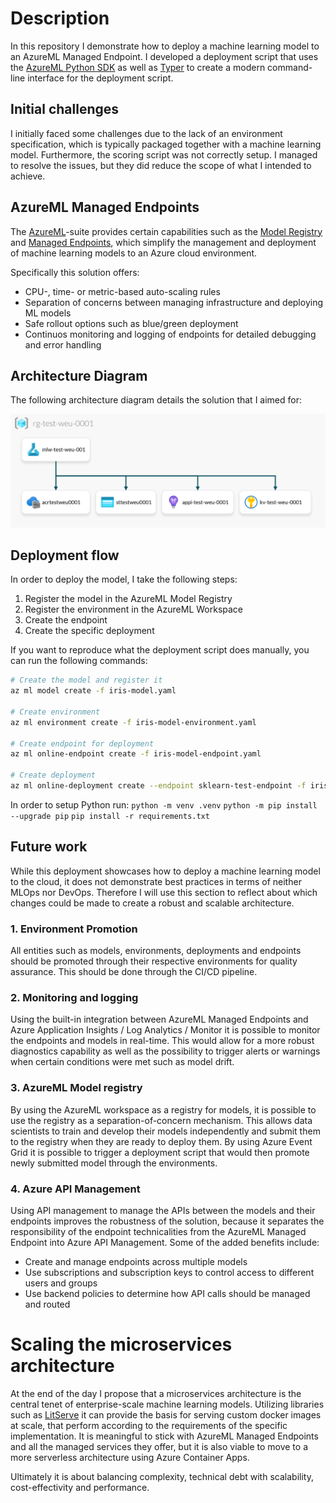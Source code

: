 # Description
In this repository I demonstrate how to deploy a machine learning model to an AzureML Managed Endpoint. I developed a deployment script that uses the [AzureML Python SDK](https://learn.microsoft.com/en-us/azure/machine-learning/concept-v2?view=azureml-api-2) as well as [Typer](https://typer.tiangolo.com/) to create a modern command-line interface for the deployment script. 

## Initial challenges
I initially faced some challenges due to the lack of an environment specification, which is typically packaged together with a machine learning model. Furthermore, the scoring script was not correctly setup. I managed to resolve the issues, but they did reduce the scope of what I intended to achieve.

## AzureML Managed Endpoints
The [AzureML](https://azure.microsoft.com/en-us/products/machine-learning)-suite provides certain capabilities such as the [Model Registry](https://learn.microsoft.com/en-us/azure/machine-learning/how-to-manage-models?view=azureml-api-2&tabs=cli) and [Managed Endpoints](https://learn.microsoft.com/en-us/azure/machine-learning/concept-endpoints?view=azureml-api-2), which simplify the management and deployment of machine learning models to an Azure cloud environment.

Specifically this solution offers:
- CPU-, time- or metric-based auto-scaling rules
- Separation of concerns between managing infrastructure and deploying ML models
- Safe rollout options such as blue/green deployment
- Continuos monitoring and logging of endpoints for detailed debugging and error handling


## Architecture Diagram
The following architecture diagram details the solution that I aimed for:

![](/assets/architecture-diagram.png)


## Deployment flow
In order to deploy the model, I take the following steps:
1. Register the model in the AzureML Model Registry
2. Register the environment in the AzureML Workspace
3. Create the endpoint
4. Create the specific deployment

If you want to reproduce what the deployment script does manually, you can run the following commands:
```sh
# Create the model and register it
az ml model create -f iris-model.yaml

# Create environment 
az ml environment create -f iris-model-environment.yaml

# Create endpoint for deployment
az ml online-endpoint create -f iris-model-endpoint.yaml

# Create deployment
az ml online-deployment create --endpoint sklearn-test-endpoint -f iris-model-deployment.yaml
```

In order to setup Python run:
`python -m venv .venv`
`python -m pip install --upgrade pip`
`pip install -r requirements.txt`

## Future work
While this deployment showcases how to deploy a machine learning model to the cloud, it does not demonstrate best practices in terms of neither MLOps nor DevOps. Therefore I will use this section to reflect about which changes could be made to create a robust and scalable architecture.

### 1. Environment Promotion
All entities such as models, environments, deployments and endpoints should be promoted through their respective environments for quality assurance. This should be done through the CI/CD pipeline.

### 2. Monitoring and logging
Using the built-in integration between AzureML Managed Endpoints and Azure Application Insights / Log Analytics / Monitor it is possible to monitor the endpoints and models in real-time. This would allow for a more robust diagnostics capability as well as the possibility to trigger alerts or warnings when certain conditions were met such as model drift.

### 3. AzureML Model registry
By using the AzureML workspace as a registry for models, it is possible to use the registry as a separation-of-concern mechanism. This allows data scientists to train and develop their models independently and submit them to the registry when they are ready to deploy them. By using Azure Event Grid it is possible to trigger a deployment script that would then promote newly submitted model through the environments. 

### 4. Azure API Management
Using API management to manage the APIs between the models and their endpoints improves the robustness of the solution, because it separates the responsibility of the endpoint technicalities from the AzureML Managed Endpoint into Azure API Management. Some of the added benefits include:
- Create and manage endpoints across multiple models
- Use subscriptions and subscription keys to control access to different users and groups
- Use backend policies to determine how API calls should be managed and routed

# Scaling the microservices architecture
At the end of the day I propose that a microservices architecture is the central tenet of enterprise-scale machine learning models. Utilizing libraries such as [LitServe]() it can provide the basis for serving custom docker images at scale, that perform according to the requirements of the specific implementation. It is meaningful to stick with AzureML Managed Endpoints and all the managed services they offer, but it is also viable to move to a more serverless architecture using Azure Container Apps.

Ultimately it is about balancing complexity, technical debt with scalability, cost-effectivity and performance.
